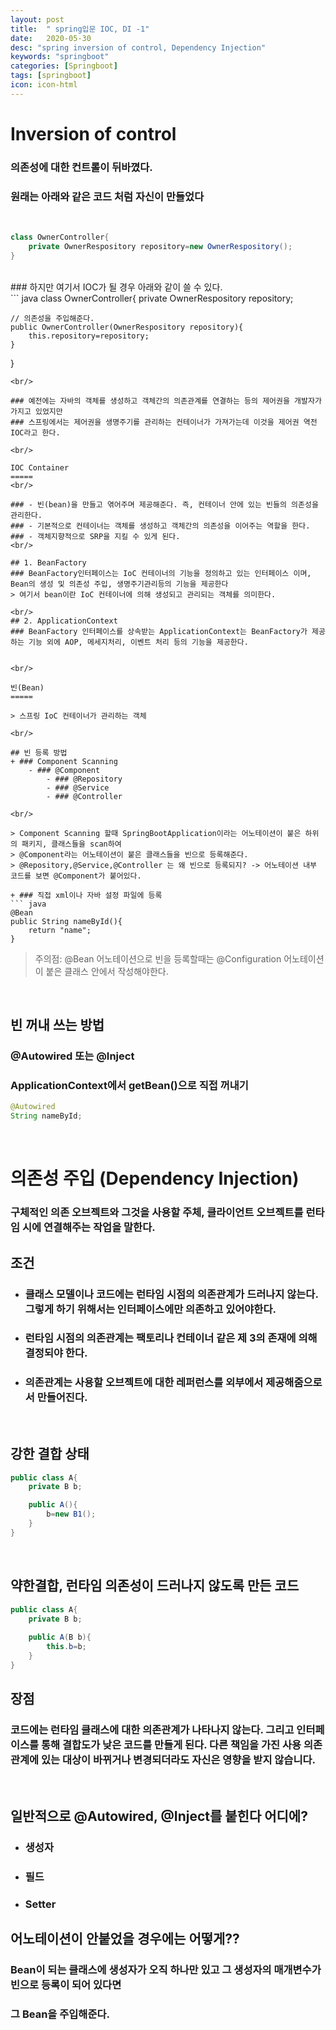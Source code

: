 ```yaml
---
layout: post
title:  " spring입문 IOC, DI -1"
date:   2020-05-30
desc: "spring inversion of control, Dependency Injection"
keywords: "springboot"
categories: [Springboot]
tags: [springboot]
icon: icon-html
---
```


Inversion of control
=====

### 의존성에 대한 컨트롤이 뒤바꼈다.
### 원래는 아래와 같은 코드 처럼 자신이 만들었다
<br/>

``` java
class OwnerController{
    private OwnerRespository repository=new OwnerRespository();
}

```
<br/>
### 하지만 여기서 IOC가 될 경우 아래와 같이 쓸 수 있다.
<br/>
``` java
class OwnerController{
    private OwnerRespository repository;

    // 의존성을 주입해준다.
    public OwnerController(OwnerRespository repository){
        this.repository=repository;
    }
    
}

```
<br/>

### 예전에는 자바의 객체를 생성하고 객체간의 의존관계를 연결하는 등의 제어권을 개발자가 가지고 있었지만
### 스프링에서는 제어권을 생명주기를 관리하는 컨테이너가 가져가는데 이것을 제어권 역전 IOC라고 한다.

<br/>

IOC Container   
=====
<br/>

### - 빈(bean)을 만들고 엮어주며 제공해준다. 즉, 컨테이너 안에 있는 빈들의 의존성을 관리한다.
### - 기본적으로 컨테이너는 객체를 생성하고 객체간의 의존성을 이어주는 역할을 한다.
### - 객체지향적으로 SRP을 지킬 수 있게 된다.
<br/>

## 1. BeanFactory
### BeanFactory인터페이스는 IoC 컨테이너의 기능을 정의하고 있는 인터페이스 이며, Bean의 생성 및 의존성 주입, 생명주기관리등의 기능을 제공한다
> 여기서 bean이란 IoC 컨테이너에 의해 생성되고 관리되는 객체를 의미한다.

<br/>
## 2. ApplicationContext
### BeanFactory 인터페이스를 상속받는 ApplicationContext는 BeanFactory가 제공하는 기능 외에 AOP, 메세지처리, 이벤트 처리 등의 기능을 제공한다.


<br/>

빈(Bean)
=====

> 스프링 IoC 컨테이너가 관리하는 객체

<br/>

## 빈 등록 방법
+ ### Component Scanning
    - ### @Component
        - ### @Repository
        - ### @Service
        - ### @Controller   

<br/>

> Component Scanning 할때 SpringBootApplication이라는 어노테이션이 붙은 하위의 패키지, 클래스들을 scan하여
> @Component라는 어노테이션이 붙은 클래스들을 빈으로 등록해준다.
> @Repository,@Service,@Controller 는 왜 빈으로 등록되지? -> 어노테이션 내부 코드를 보면 @Component가 붙어있다.

+ ### 직접 xml이나 자바 설정 파일에 등록
``` java
@Bean
public String nameById(){
    return "name";
}
```
> 주의점: @Bean 어노테이션으로 빈을 등록할때는 @Configuration 어노테이션이 붙은 클래스 안에서 작성해야한다.

<br/>

## 빈 꺼내 쓰는 방법
### @Autowired 또는 @Inject
### ApplicationContext에서 getBean()으로 직접 꺼내기

``` java
@Autowired
String nameById;

```

<br/>

의존성 주입 (Dependency Injection)
=====
### 구체적인 의존 오브젝트와 그것을 사용할 주체, 클라이언트 오브젝트를 런타임 시에 연결해주는 작업을 말한다.

## 조건
+ ### 클래스 모델이나 코드에는 런타임 시점의 의존관계가 드러나지 않는다. 그렇게 하기 위해서는 인터페이스에만 의존하고 있어야한다.
+ ### 런타임 시점의 의존관계는 팩토리나 컨테이너 같은 제 3의 존재에 의해 결정되야 한다.
+ ### 의존관계는 사용할 오브젝트에 대한 레퍼런스를 외부에서 제공해줌으로서 만들어진다.

<br/>

## 강한 결합 상태 
``` java
public class A{
    private B b;

    public A(){
        b=new B1();
    }
}

```

<br/>

## 약한결합, 런타임 의존성이 드러나지 않도록 만든 코드
``` java
public class A{
    private B b;
    
    public A(B b){
        this.b=b;
    }
}
```

## 장점
### 코드에는 런타임 클래스에 대한 의존관계가 나타나지 않는다. 그리고 인터페이스를 통해 결합도가 낮은 코드를 만들게 된다. 다른 책임을 가진 사용 의존관계에 있는 대상이 바뀌거나 변경되더라도 자신은 영향을 받지 않습니다.

<br/>

## 일반적으로 @Autowired, @Inject를 붙힌다 어디에?
+ ### 생성자
+ ### 필드
+ ### Setter

## 어노테이션이 안붙었을 경우에는 어떻게??
### Bean이 되는 클래스에 생성자가 오직 하나만 있고 그 생성자의 매개변수가 빈으로 등록이 되어 있다면
### 그 Bean을 주입해준다.
